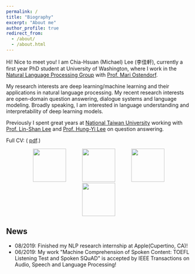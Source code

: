 ```yaml
---
permalink: /
title: "Biography"
excerpt: "About me"
author_profile: true
redirect_from: 
  - /about/
  - /about.html
---
```




Hi! Nice to meet you! I am Chia-Hsuan (Michael) Lee (李佳軒), currently a first year PhD student at University of Washington, where I work in the [Natural Language Processing Group](https://nlp.washington.edu/) with [Prof. Mari Ostendorf](http://ssli.ee.washington.edu/people/mo/).

My research interests are deep learning/machine learning and their applications in natural language processing. My recent research interests are open-domain question answering, dialogue systems and language modeling. Broadly speaking, I am interested in language understanding and interpretability of deep learning models.

Previously I spent great years at [National Taiwan University](https://www.ntu.edu.tw/) working with [Prof. Lin-Shan Lee](http://speech.ee.ntu.edu.tw/previous_version/lslNew.htm) and [Prof. Hung-Yi Lee](http://speech.ee.ntu.edu.tw/~tlkagk/) on question answering. 

Full CV: ( <a href="files/cv_1023.pdf" target="_blank">pdf</a>.)

<p align="center">
  <img src="https://chiahsuan156.github.io/images/uw_logo.png" width="90" hspace="20">
  <img src="https://chiahsuan156.github.io/images/uwnlp_logo.png" width="90" hspace="20">
  <img src="https://chiahsuan156.github.io/images/apple_logo.png" width="90" hspace="20">
  <img src="https://chiahsuan156.github.io/images/NTU_logo.png" width="90" hspace="20">
</p>

## News
- 08/2019: Finished my NLP research internship at Apple(Cupertino, CA)! 
- 06/2019: My work "Machine Comprehension of Spoken Content: TOEFL Listening Test and Spoken SQuAD" is accepted by IEEE Transactions on Audio, Speech and Language Processing!

